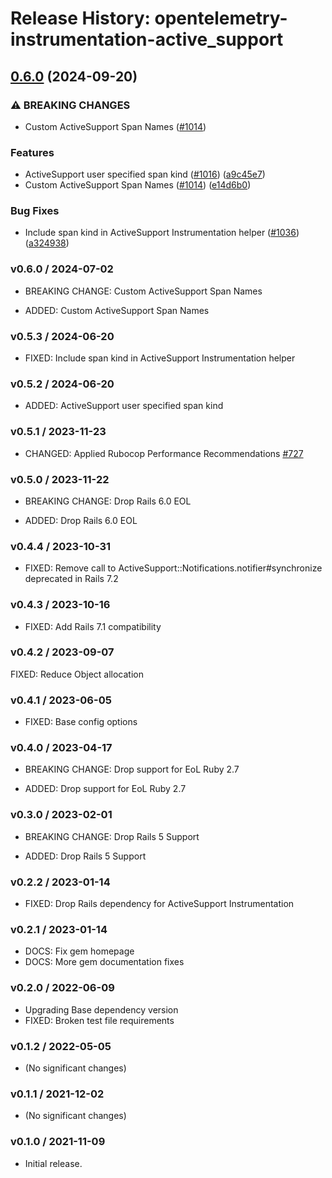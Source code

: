 # Release History: opentelemetry-instrumentation-active_support

## [0.6.0](https://github.com/open-telemetry/opentelemetry-ruby-contrib/compare/opentelemetry-instrumentation-active_support/v0.5.1...opentelemetry-instrumentation-active_support/v0.6.0) (2024-09-20)


### ⚠ BREAKING CHANGES

* Custom ActiveSupport Span Names ([#1014](https://github.com/open-telemetry/opentelemetry-ruby-contrib/issues/1014))

### Features

* ActiveSupport user specified span kind ([#1016](https://github.com/open-telemetry/opentelemetry-ruby-contrib/issues/1016)) ([a9c45e7](https://github.com/open-telemetry/opentelemetry-ruby-contrib/commit/a9c45e7c36ffd769bb89207572ca5ebd3aa9852d))
* Custom ActiveSupport Span Names ([#1014](https://github.com/open-telemetry/opentelemetry-ruby-contrib/issues/1014)) ([e14d6b0](https://github.com/open-telemetry/opentelemetry-ruby-contrib/commit/e14d6b0e69a27fd22d9bacabef3a99c32ce1fde9))


### Bug Fixes

* Include span kind in ActiveSupport Instrumentation helper ([#1036](https://github.com/open-telemetry/opentelemetry-ruby-contrib/issues/1036)) ([a324938](https://github.com/open-telemetry/opentelemetry-ruby-contrib/commit/a3249381392bbfdb7ce06a69bcc6840a0d955c7b))

### v0.6.0 / 2024-07-02

* BREAKING CHANGE: Custom ActiveSupport Span Names

* ADDED: Custom ActiveSupport Span Names

### v0.5.3 / 2024-06-20

* FIXED: Include span kind in ActiveSupport Instrumentation helper

### v0.5.2 / 2024-06-20

* ADDED: ActiveSupport user specified span kind

### v0.5.1 / 2023-11-23

* CHANGED: Applied Rubocop Performance Recommendations [#727](https://github.com/open-telemetry/opentelemetry-ruby-contrib/pull/727)

### v0.5.0 / 2023-11-22

* BREAKING CHANGE: Drop Rails 6.0 EOL

* ADDED: Drop Rails 6.0 EOL

### v0.4.4 / 2023-10-31

* FIXED: Remove call to ActiveSupport::Notifications.notifier#synchronize deprecated in Rails 7.2

### v0.4.3 / 2023-10-16

* FIXED: Add Rails 7.1 compatibility

### v0.4.2 / 2023-09-07

FIXED: Reduce Object allocation

### v0.4.1 / 2023-06-05

* FIXED: Base config options 

### v0.4.0 / 2023-04-17

* BREAKING CHANGE: Drop support for EoL Ruby 2.7 

* ADDED: Drop support for EoL Ruby 2.7 

### v0.3.0 / 2023-02-01

* BREAKING CHANGE: Drop Rails 5 Support 

* ADDED: Drop Rails 5 Support 

### v0.2.2 / 2023-01-14

* FIXED: Drop Rails dependency for ActiveSupport Instrumentation 

### v0.2.1 / 2023-01-14

* DOCS: Fix gem homepage 
* DOCS: More gem documentation fixes 

### v0.2.0 / 2022-06-09

* Upgrading Base dependency version
* FIXED: Broken test file requirements 

### v0.1.2 / 2022-05-05

* (No significant changes)

### v0.1.1 / 2021-12-02

* (No significant changes)

### v0.1.0 / 2021-11-09

* Initial release.
